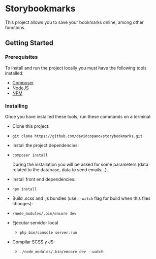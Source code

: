 # Storybookmarks

This project allows you to save your bookmarks online, among other functions.

## Getting Started

### Prerequisites

To install and run the project locally you must have the following tools installed:

- [Composer](https://getcomposer.org/download/)
- [NodeJS](https://nodejs.org/)
- [NPM](https://www.npmjs.com/get-npm)

### Installing

Once you have installed these tools, run these commands on a terminal:

- Clone this project:
- ```
  git clone https://github.com/davidcopano/storybookmarks.git
  ```
  
- Install the project dependencies:
- ```
  composer install
  ```
  During the installation you will be asked for some parameters (data related to the database, data to send emails...).
  
- Install front end dependencies:
- ```
  npm install
  ```
  
- Build .scss and .js bundles (use ``--watch`` flag for build when this files changes):
- ```
  /node_modules/.bin/encore dev
  ```

- Ejecutar servidor local
    - ``php bin/console server:run``

-  Compilar SCSS y JS: 
    - ``./node_modules/.bin/encore dev --watch``
